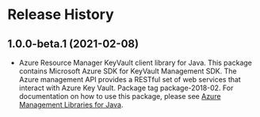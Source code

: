 # Release History

## 1.0.0-beta.1 (2021-02-08)

- Azure Resource Manager KeyVault client library for Java. This package contains Microsoft Azure SDK for KeyVault Management SDK. The Azure management API provides a RESTful set of web services that interact with Azure Key Vault. Package tag package-2018-02. For documentation on how to use this package, please see [Azure Management Libraries for Java](https://aka.ms/azsdk/java/mgmt).
